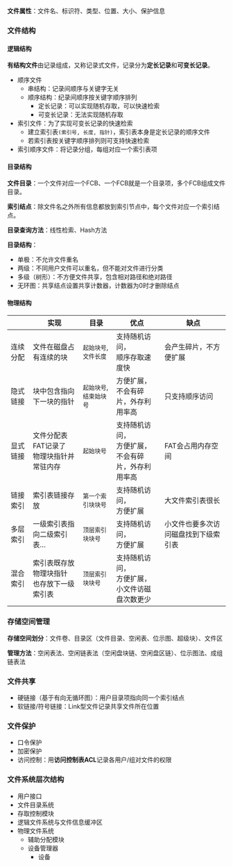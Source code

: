 
**文件属性**：文件名、标识符、类型、位置、大小、保护信息

### 文件结构

#### 逻辑结构

**有结构文件**由记录组成，又称记录式文件，记录分为**定长记录**和**可变长记录**。

- 顺序文件
  - 串结构：记录间顺序与关键字无关
  - 顺序结构：纪录间顺序按关键字顺序排列
    - 定长记录：可以实现随机存取，可以快速检索
    - 可变长记录：无法实现随机存取
- 索引文件：为了实现可变长记录的快速检索
  - 建立索引表`(索引号, 长度, 指针)`，索引表本身是定长记录的顺序文件
  - 若索引表按关键字顺序排列则可支持快速检索
- 索引顺序文件：将记录分组，每组对应一个索引表项

#### 目录结构

**文件目录**：一个文件对应一个FCB、一个FCB就是一个目录项，多个FCB组成文件目录。

**索引结点**：除文件名之外所有信息都放到索引节点中，每个文件对应一个索引结点。

**目录查询方法**：线性检索、Hash方法

**目录结构**：

- 单极：不允许文件重名
- 两级：不同用户文件可以重名，但不能对文件进行分类
- 多级（树形）：不方便文件共享，包含相对路径和绝对路径
- 无环图：共享结点设置共享计数器，计数器为0时才删除结点

#### 物理结构

|          | 实现                                          | 目录                    | 优点                                                       | 缺点                                 |
| -------- | --------------------------------------------- | ----------------------- | ---------------------------------------------------------- | ------------------------------------ |
| 连续分配 | 文件在磁盘占有连续的块                        | `起始块号`,`文件长度`   | 支持随机访问，<br/>顺序存取速度快                          | 会产生碎片，不方便扩展               |
| 隐式链接 | 块中包含指向下一块的指针                      | `起始块号`,`结束始块号` | 方便扩展，<br/>不会有碎片，外存利用率高                    | 只支持顺序访问                       |
| 显式链接 | 文件分配表FAT记录了<br>物理块指针并常驻内存   | `起始块号`              | 支持随机访问，<br/>方便扩展，<br/>不会有碎片，外存利用率高 | FAT会占用内存空间                    |
| 链接索引 | 索引表链接存放                                | `第一个索引块块号`      | 支持随机访问，<br/>方便扩展                                | 大文件索引表很长                     |
| 多层索引 | 一级索引表指向二级索引表…                     | `顶层索引块块号`        | 支持随机访问，<br/>方便扩展                                | 小文件也要多次访问磁盘找到下级索引表 |
| 混合索引 | 索引表既存放物理块指针<br/>也存放下一级索引表 | `顶层索引块块号`        | 支持随机访问，<br/>方便扩展，<br/>小文件访磁盘次数更少     |                                      |

### 存储空间管理

**存储空间划分**：文件卷、目录区（文件目录、空闲表、位示图、超级块）、文件区

**管理方法**：空闲表法、空闲链表法（空闲盘块链、空闲盘区链）、位示图法、成组链表法

### 文件共享

- 硬链接（基于有向无循环图）：用户目录项指向同一个索引结点
- 软链接/符号链接：Link型文件记录共享文件所在位置

### 文件保护

- 口令保护
- 加密保护
- 访问控制：用**访问控制表ACL**记录各用户/组对文件的权限

### 文件系统层次结构

- 用户接口
- 文件目录系统
- 存取控制模块
- 逻辑文件系统与文件信息缓冲区
- 物理文件系统
  - 辅助分配模块
  - 设备管理器
    - 设备
